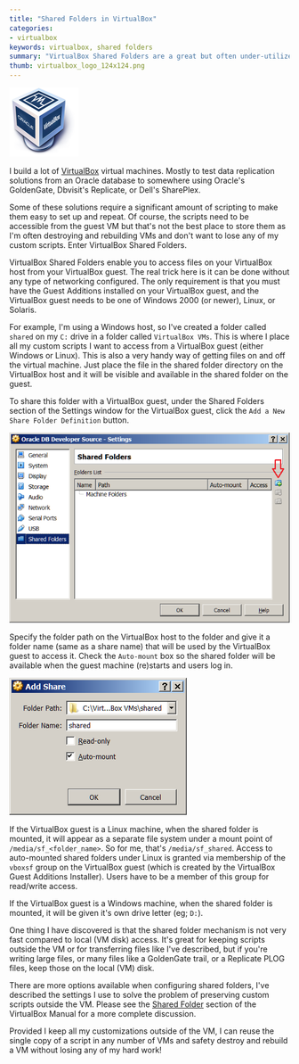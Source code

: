 ```yaml
---
title: "Shared Folders in VirtualBox"
categories:
- virtualbox
keywords: virtualbox, shared folders
summary: "VirtualBox Shared Folders are a great but often under-utilized feature. He's how I use it to make my virtual machines even better."
thumb: virtualbox_logo_124x124.png
---
```


![Feature Image](/images/virtualbox/virtualbox_logo_124x124.png)


I build a lot of [VirtualBox](https://www.virtualbox.org/) virtual machines. Mostly to test data replication solutions from an Oracle database to somewhere using Oracle's GoldenGate, Dbvisit's Replicate, or Dell's SharePlex.

Some of these solutions require a significant amount of scripting to make them easy to set up and repeat. Of course, the scripts need to be accessible from the guest VM but that's not the best place to store them as I'm often destroying and rebuilding VMs  and don't want to lose any of my custom scripts. Enter VirtualBox Shared Folders.

VirtualBox Shared Folders enable you to access files on your VirtualBox host from your VirtualBox guest. The real trick here is it can be done without any type of networking configured. The only requirement is that you must have the Guest Additions installed on your VirtualBox guest, and the VirtualBox guest needs to be one of Windows 2000 (or newer), Linux, or Solaris.

For example, I'm using a Windows host, so I've created a folder called `shared` on my `C:` drive in a folder called `VirtualBox VMs`. This is where I place all my custom scripts I want to access from a VirtualBox guest (either Windows or Linux). This is also a very handy way of getting files on and off the virtual machine. Just place the file in the shared folder directory on the VirtualBox host and it will be visible and available in the shared folder on the guest.

To share this folder with a VirtualBox guest, under the Shared Folders section of the Settings window for the VirtualBox guest, click the `Add a New Share Folder Definition` button.

![Shared Folder Settings](/images/virtualbox/Shared_Folders_Settings.png)

Specify the folder path on the VirtualBox host to the folder and give it a folder name (same as a share name) that will be used by the VirtualBox guest to access it.
Check the `Auto-mount` box so the shared folder will be available when the guest machine (re)starts and users log in.

![Shared Folder Settings](/images/virtualbox/Shared_Folders_Add_Share.png)

If the VirtualBox guest is a Linux machine, when the shared folder is mounted, it will appear as a separate file system under a mount point of `/media/sf_<folder_name>`. So for me, that's `/media/sf_shared`. Access to auto-mounted shared folders under Linux is granted via membership of the `vboxsf` group on the VirtualBox guest (which is created by the VirtualBox Guest Additions Installer). Users have to be a member of this group for read/write access.
 
If the VirtualBox guest is a Windows machine, when the shared folder is mounted, it will be given it's own drive letter (eg; `D:`).

One thing I have discovered is that the shared folder mechanism is not very fast compared to local (VM disk) access. It's great for keeping scripts outside the VM or for transferring files like I've described, but if you're writing large files, or many files like a GoldenGate trail, or a Replicate PLOG files, keep those on the local (VM) disk.

There are more options available when configuring shared folders, I've described the settings I use to solve the problem of preserving custom scripts outside the VM. Please see the [Shared Folder](https://www.virtualbox.org/manual/ch04.html#sharedfolders) section of the VirtualBox Manual for a more complete discussion.

Provided I keep all my customizations outside of the VM, I can reuse the single copy of a script in any number of VMs and safety destroy and rebuild a VM without losing any of my hard work!
